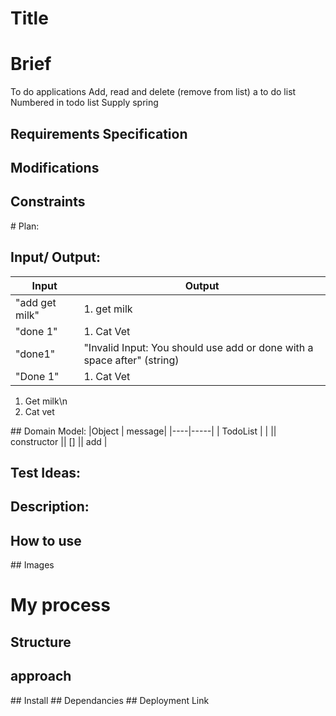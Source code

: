 # Title

# Brief
To do applications 
Add, read and delete (remove from list) a to do list 
Numbered in todo list
Supply spring 

## Requirements Specification
## Modifications
## Constraints 

# Plan:

## Input/ Output:
|Input | Output|
|----|-----|
|"add get milk" | 1. get milk 
|"done 1" | 1. Cat Vet 
|"done1" | "Invalid Input: You should use add or done with a space after" (string)
|"Done 1" | 1. Cat Vet 

1. Get milk\n
2. Cat vet 

## Domain Model:
|Object | message|
|----|-----|
| TodoList | | 
|| constructor 
|| []
|| add |

## Test Ideas:




## Description: 
## How to use
## Images 
# My process 
## Structure
## approach
## Install
## Dependancies 
## Deployment Link
